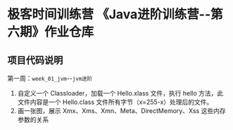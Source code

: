 # 极客时间训练营 《Java进阶训练营--第六期》作业仓库

## 项目代码说明
第一周：`week_01_jvm`--`jvm进阶`
1. 自定义一个 Classloader，加载一个 Hello.xlass 文件，执行 hello 方法，此文件内容是一个 Hello.class 文件所有字节（x=255-x）处理后的文件。
2. 画一张图，展示 Xmx、Xms、Xmn、Meta、DirectMemory、Xss 这些内存参数的关系

